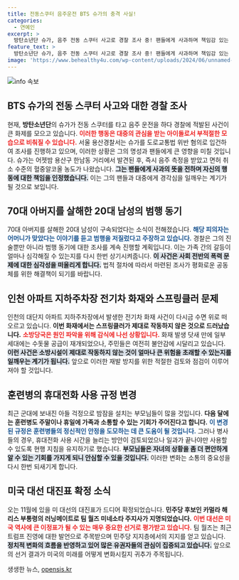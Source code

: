 ```yaml
---
title: 전동스쿠터 음주운전 BTS 슈가의 충격 사실!
categories:
  - 연예인
excerpt: >
  방탄소년단 슈가, 음주 전동 스쿠터 사고로 경찰 조사 중! 팬들에게 사과하며 책임감 있는 행동 다짐. 과연 그의 앞으로의 행보는? 클릭해서 자세한 내용을 확인해보세요!
feature_text: >
  방탄소년단 슈가, 음주 전동 스쿠터 사고로 경찰 조사 중! 팬들에게 사과하며 책임감 있는 행동 다짐. 과연 그의 앞으로의 행보는? 클릭해서 자세한 내용을 확인해보세요!
image: 'https://www.behealthy4u.com/wp-content/uploads/2024/06/unnamed-file.png'
---
```


<p><img src="https://www.behealthy4u.com/wp-content/uploads/2024/06/unnamed-file.png" alt="info 속보" /></p>

<h2 data-ke-size="size26">BTS 슈가의 전동 스쿠터 사고와 대한 경찰 조사</h2>

<p data-ke-size="size16">현재, <b>방탄소년단</b>의 슈가가 전동 스쿠터를 타고 음주 운전을 하다 경찰에 적발된 사건이 큰 화제를 모으고 있습니다. <b><span style="color: #ee2323;">이러한 행동은 대중의 관심을 받는 아이돌로서 부적절한 모습으로 비춰질 수 있습니다.</span></b> 서울 용산경찰서는 슈가를 도로교통법 위반 혐의로 입건하여 조사를 진행하고 있으며, 이러한 상황은 그의 명성과 팬들에게 큰 영향을 미칠 것입니다. 슈가는 어젯밤 용산구 한남동 거리에서 발견된 후, 즉시 음주 측정을 받았고 면허 취소 수준의 혈중알코올 농도가 나왔습니다. <b><span style="background-color: #21538527;">그는 팬들에게 사과의 뜻을 전하며 자신의 행동에 대한 책임을 인정했습니다.</span></b> 이는 그의 팬들과 대중에게 경각심을 일깨우는 계기가 될 것으로 보입니다.</p>

<p data-ke-size="size16"></p>

<h2 data-ke-size="size26">70대 아버지를 살해한 20대 남성의 범행 동기</h2>

<p data-ke-size="size16">70대 아버지를 살해한 20대 남성이 구속되었다는 소식이 전해졌습니다. <b><span style="color: #1a5490;">해당 피의자는 어머니가 맞았다는 이야기를 듣고 범행을 저질렀다고 주장하고 있습니다.</span></b> 경찰은 그의 진술뿐만 아니라 범행 동기에 대한 조사를 계속 진행할 계획입니다. 이는 가족 간의 갈등이 얼마나 심각해질 수 있는지를 다시 한번 상기시켜줍니다. <b><span style="background-color: #21538527;">이 사건은 사회 전반의 폭력 문제에 대한 심각성을 떠올리게 합니다.</span></b> 법적 절차에 따라서 마련된 조사가 평화로운 공동체를 위한 해결책이 되기를 바랍니다.</p>

<p data-ke-size="size16"></p>

<h2 data-ke-size="size26">인천 아파트 지하주차장 전기차 화재와 스프링클러 문제</h2>

<p data-ke-size="size16">인천의 대단지 아파트 지하주차장에서 발생한 전기차 화재 사건이 다시금 수면 위로 떠오르고 있습니다. <b>이번 화재에서는 스프링클러가 제대로 작동하지 않은 것으로 드러났습니다.</b> <b><span style="color: #ee2323;">소방당국은 원인 파악을 위해 감식에 나선 상황입니다.</span></b> 화재 발생 닷새 만에 일부 세대에는 수돗물 공급이 재개되었으나, 주민들은 여전히 불안감에 시달리고 있습니다. <b><span style="background-color: #21538527;">이런 사건은 소방시설이 제대로 작동하지 않는 것이 얼마나 큰 위험을 초래할 수 있는지를 일깨우는 계기가 됩니다.</span></b> 앞으로 이러한 재발 방지를 위한 적절한 검토와 점검이 이루어져야 할 것입니다.</p>

<p data-ke-size="size16"></p>

<h2 data-ke-size="size26">훈련병의 휴대전화 사용 규정 변경</h2>

<p data-ke-size="size16">최근 군대에 보내진 아들 걱정으로 밤잠을 설치는 부모님들이 많을 것입니다. <b>다음 달에는 훈련병도 주말이나 휴일에 가족과 소통할 수 있는 기회가 주어진다고 합니다.</b> <b><span style="color: #1a5490;">이 변경된 규정은 훈련병들의 정신적인 안정을 도모하는 데 큰 도움이 될 것입니다.</span></b> 그러나 병사들의 경우, 휴대전화 사용 시간을 늘리는 방안이 검토되었으나 일과가 끝나야만 사용할 수 있도록 현행 지침을 유지하기로 했습니다. <b><span style="background-color: #21538527;">부모님들은 자녀의 상황을 좀 더 편안하게 알 수 있는 기회를 가지게 되니 안심할 수 있을 것입니다.</span></b> 이러한 변화는 소통의 중요성을 다시 한번 되새기게 합니다.</p>

<p data-ke-size="size16"></p>

<h2 data-ke-size="size26">미국 대선 대진표 확정 소식</h2>

<p data-ke-size="size16">오는 11월에 있을 미 대선의 대진표가 드디어 확정되었습니다. <b>민주당 후보인 카멀라 해리스 부통령의 러닝메이트로 팀 월즈 미네소타 주지사가 지명되었습니다.</b> <b><span style="color: #ee2323;">이번 대선은 미국 역사에 큰 이정표가 될 수 있는 매우 중요한 선거로 평가받고 있습니다.</span></b> 팀 월즈는 최근 트럼프 진영에 대한 발언으로 주목받으며 민주당 지지층에서의 지지를 얻고 있습니다. <b><span style="background-color: #21538527;">정치적 변화의 흐름을 반영하고 있어 많은 유권자들의 관심이 집중되고 있습니다.</span></b> 앞으로의 선거 결과가 미국의 미래를 어떻게 변화시킬지 귀추가 주목됩니다.</p>

<p data-ke-size="size16"></p>
생생한 뉴스, <a href="https://opensis.kr" rel="dofollow">opensis.kr</a>


